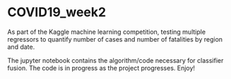 # COVID19_week2

As part of the Kaggle machine learning competition, testing multiple regressors to quantify number of
  cases and number of fatalities by region and date. 
  
The jupyter notebook contains the algorithm/code necessary for classifier fusion. The code is in 
  progress as the project progresses. Enjoy!
